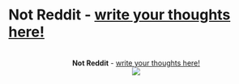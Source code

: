 # Not Reddit - [write your thoughts here!](http://notreddit.live)
<p align="center">
  <b></b>
  <br style="font-size: 3rem"> <strong>Not Reddit</strong> - <a href="http://notreddit.live">write your thoughts here!</a><br>
  <img src="http://notreddit.live/static/images/favicon.png">
</p>
